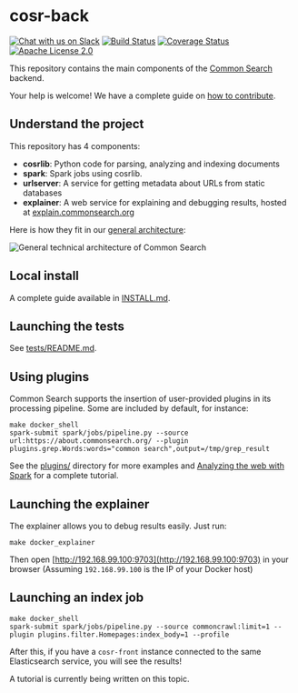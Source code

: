 # cosr-back

[![Chat with us on Slack](https://slack.commonsearch.org/badge.svg)](https://slack.commonsearch.org) [![Build Status](https://travis-ci.org/commonsearch/cosr-back.svg?branch=master)](https://travis-ci.org/commonsearch/cosr-back) [![Coverage Status](https://coveralls.io/repos/github/commonsearch/cosr-back/badge.svg?branch=master)](https://coveralls.io/github/commonsearch/cosr-back?branch=master) [![Apache License 2.0](https://img.shields.io/github/license/commonsearch/cosr-back.svg)](LICENSE)

This repository contains the main components of the [Common Search](https://about.commonsearch.org) backend.

Your help is welcome! We have a complete guide on [how to contribute](CONTRIBUTING.md).


## Understand the project

This repository has 4 components:

 - **cosrlib**: Python code for parsing, analyzing and indexing documents
 - **spark**: Spark jobs using cosrlib.
 - **urlserver**: A service for getting metadata about URLs from static databases
 - **explainer**: A web service for explaining and debugging results, hosted at [explain.commonsearch.org](https://explain.commonsearch.org/)

Here is how they fit in our [general architecture](https://about.commonsearch.org/developer/architecture):

![General technical architecture of Common Search](https://about.commonsearch.org/images/developer/architecture-2016-02.svg)


## Local install

A complete guide available in [INSTALL.md](INSTALL.md).


## Launching the tests

See [tests/README.md](tests/README.md).


## Using plugins

Common Search supports the insertion of user-provided plugins in its processing pipeline. Some are included by default, for instance:

```
make docker_shell
spark-submit spark/jobs/pipeline.py --source url:https://about.commonsearch.org/ --plugin plugins.grep.Words:words="common search",output=/tmp/grep_result
```

See the [plugins/](plugins/) directory for more examples and [Analyzing the web with Spark](https://about.commonsearch.org/developer/tutorials/analyzing-the-web-with-spark-on-ec2) for a complete tutorial.


## Launching the explainer

The explainer allows you to debug results easily. Just run:

```
make docker_explainer
```

Then open [http://192.168.99.100:9703](http://192.168.99.100:9703) in your browser (Assuming `192.168.99.100` is the IP of your Docker host)


## Launching an index job

```
make docker_shell
spark-submit spark/jobs/pipeline.py --source commoncrawl:limit=1 --plugin plugins.filter.Homepages:index_body=1 --profile
```

After this, if you have a `cosr-front` instance connected to the same Elasticsearch service, you will see the results!

A tutorial is currently being written on this topic.

